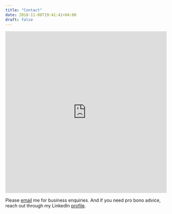 ```yaml
---
title: "Contact"
date: 2018-11-08T19:41:41+04:00
draft: false
---
```

<div style="width:100%;height:0;padding-bottom:100%;position:relative;"><iframe src="https://giphy.com/embed/ycCorcEg3i946QRkAQ" width="100%" height="100%" style="position:absolute" frameBorder="0" class="giphy-embed" allowFullScreen></iframe></div>

Please <a href="mailto:wasim.ullah@aol.com" target="_blank">email</a> me for business enquiries. And if you need pro bono advice, reach out through my LinkedIn <a href="https://www.linkedin.com/in/mrwullah" target="_blank">profile</a>.

